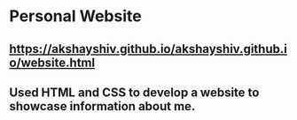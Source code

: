 # Personal Website
## https://akshayshiv.github.io/akshayshiv.github.io/website.html
## Used HTML and CSS to develop a website to showcase information about me. 